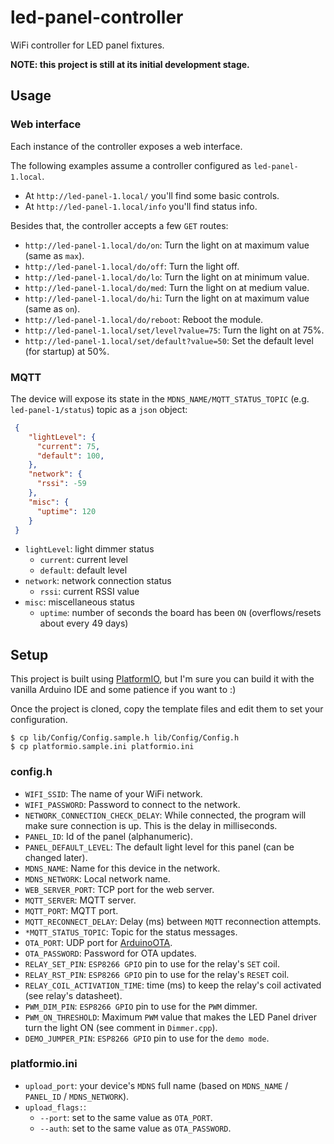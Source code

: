 # led-panel-controller

WiFi controller for LED panel fixtures.

**NOTE: this project is still at its initial development stage.**

## Usage

### Web interface

Each instance of the controller exposes a web interface.

The following examples assume a controller configured as `led-panel-1.local`.

* At `http://led-panel-1.local/` you'll find some basic controls.
* At `http://led-panel-1.local/info` you'll find status info.

Besides that, the controller accepts a few `GET` routes:
* `http://led-panel-1.local/do/on`: Turn the light on at maximum value (same as `max`).
* `http://led-panel-1.local/do/off`: Turn the light off.
* `http://led-panel-1.local/do/lo`: Turn the light on at minimum value.
* `http://led-panel-1.local/do/med`: Turn the light on at medium value.
* `http://led-panel-1.local/do/hi`: Turn the light on at maximum value (same as `on`).
* `http://led-panel-1.local/do/reboot`: Reboot the module.
* `http://led-panel-1.local/set/level?value=75`: Turn the light on at 75%.
* `http://led-panel-1.local/set/default?value=50`: Set the default level (for startup) at 50%.

### MQTT

The device will expose its state in the `MDNS_NAME/MQTT_STATUS_TOPIC` (e.g. `led-panel-1/status`) topic as a `json` object:
```json
 {
    "lightLevel": {
      "current": 75,
      "default": 100,
    },
    "network": {
      "rssi": -59
    },
    "misc": {
      "uptime": 120
    }
 }
```
* `lightLevel`: light dimmer status
  * `current`: current level
  * `default`: default level
* `network`: network connection status
  * `rssi`: current RSSI value
* `misc`: miscellaneous status
  * `uptime`: number of seconds the board has been `ON` (overflows/resets about every 49 days)


## Setup

This project is built using [PlatformIO](https://platformio.org/), but I'm sure you can build it with the vanilla Arduino IDE and some patience if you want to :)

Once the project is cloned, copy the template files and edit them to set your configuration.

```
$ cp lib/Config/Config.sample.h lib/Config/Config.h
$ cp platformio.sample.ini platformio.ini
```

### config.h
* `WIFI_SSID`: The name of your WiFi network.
* `WIFI_PASSWORD`: Password to connect to the network.
* `NETWORK_CONNECTION_CHECK_DELAY`: While connected, the program will make sure connection is up. This is the delay in milliseconds.
* `PANEL_ID`: Id of the panel (alphanumeric).
* `PANEL_DEFAULT_LEVEL`: The default light level for this panel (can be changed later).
* `MDNS_NAME`: Name for this device in the network.
* `MDNS_NETWORK`: Local network name.
* `WEB_SERVER_PORT`: TCP port for the web server.
* `MQTT_SERVER`: MQTT server.
* `MQTT_PORT`: MQTT port.
* `MQTT_RECONNECT_DELAY`: Delay (ms) between `MQTT` reconnection attempts.
* `*MQTT_STATUS_TOPIC`: Topic for the status messages.
* `OTA_PORT`: UDP port for [ArduinoOTA](https://www.arduino.cc/reference/en/libraries/arduinoota/).
* `OTA_PASSWORD`: Password for OTA updates.
* `RELAY_SET_PIN`: `ESP8266 GPIO` pin to use for the relay's `SET` coil.
* `RELAY_RST_PIN`: `ESP8266 GPIO` pin to use for the relay's `RESET` coil.
* `RELAY_COIL_ACTIVATION_TIME`: time (ms) to keep the relay's coil activated (see relay's datasheet).
* `PWM_DIM_PIN`: `ESP8266 GPIO` pin to use for the `PWM` dimmer.
* `PWM_ON_THRESHOLD`: Maximum `PWM` value that makes the LED Panel driver turn the light ON (see comment in `Dimmer.cpp`).
* `DEMO_JUMPER_PIN`: `ESP8266 GPIO` pin to use for the `demo mode`.


### platformio.ini
* `upload_port`: your device's `MDNS` full name (based on `MDNS_NAME` / `PANEL_ID` / `MDNS_NETWORK`).
* `upload_flags:`:
  * `--port`: set to the same value as `OTA_PORT`.
  * `--auth`: set to the same value as `OTA_PASSWORD`.
